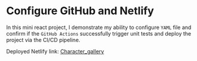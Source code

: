 # Configure GitHub and Netlify


In this mini react project, I  demonstrate my ability to configure `YAML` file and confirm if the `GitHub Actions` successfully trigger  unit tests and deploy the project via the CI/CD pipeline.

Deployed Netlify link: [Character_gallery](https://bespoke-mousse-39c808.netlify.app/) 




